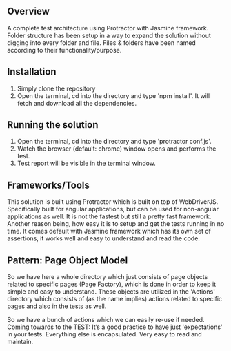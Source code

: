 ## Overview
A complete test architecture using Protractor with Jasmine framework. 
Folder structure has been setup in a way to expand the solution without digging into every folder and file. 
Files & folders have been named according to their functionality/purpose. 

## Installation
1. Simply clone the repository
2. Open the terminal, cd into the directory and type 'npm install'. It will fetch and download all the dependencies. 

## Running the solution
1. Open the terminal, cd into the directory and type 'protractor conf.js'.
2. Watch the browser (default: chrome) window opens and performs the test.
3. Test report will be visible in the terminal window. 

## Frameworks/Tools
This solution is built using Protractor which is built on top of WebDriverJS. Specifically built for angular applications, but can be used for non-angular applications as well. 
It is not the fastest but still a pretty fast framework.  
Another reason being, how easy it is to setup and get the tests running in no time. 
It comes default with Jasmine framework which has its own set of assertions, it works well and easy to understand and read the code. 

## Pattern: Page Object Model
So we have here a whole directory which just consists of page objects related to specific pages (Page Factory), which is done in order to keep it simple and easy to understand. 
These objects are utilized in the 'Actions' directory which consists of (as the name implies) actions related to specific pages and also in the tests as well.

So we have a bunch of actions which we can easily re-use if needed. 
Coming towards to the TEST: It’s a good practice to have just 'expectations' in your tests. 
Everything else is encapsulated. 
Very easy to read and maintain.

